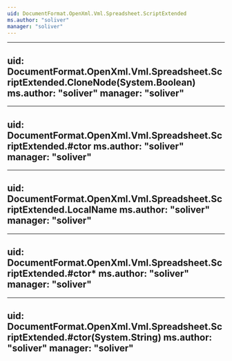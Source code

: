 ```yaml
---
uid: DocumentFormat.OpenXml.Vml.Spreadsheet.ScriptExtended
ms.author: "soliver"
manager: "soliver"
---
```


---
uid: DocumentFormat.OpenXml.Vml.Spreadsheet.ScriptExtended.CloneNode(System.Boolean)
ms.author: "soliver"
manager: "soliver"
---

---
uid: DocumentFormat.OpenXml.Vml.Spreadsheet.ScriptExtended.#ctor
ms.author: "soliver"
manager: "soliver"
---

---
uid: DocumentFormat.OpenXml.Vml.Spreadsheet.ScriptExtended.LocalName
ms.author: "soliver"
manager: "soliver"
---

---
uid: DocumentFormat.OpenXml.Vml.Spreadsheet.ScriptExtended.#ctor*
ms.author: "soliver"
manager: "soliver"
---

---
uid: DocumentFormat.OpenXml.Vml.Spreadsheet.ScriptExtended.#ctor(System.String)
ms.author: "soliver"
manager: "soliver"
---
